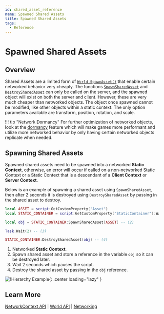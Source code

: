 ```yaml
---
id: shared_asset_reference
name: Spawned Shared Assets
title: Spawned Shared Assets
tags:
  - Reference
---
```


# Spawned Shared Assets

## Overview

 Shared Assets are a limited form of [`World.SpawnAsset()`](../api/world.md) that enable certain networked behavior very cheaply. The functions [`SpawnSharedAsset`](../api/networkcontext.md) and [`DestroySharedAsset`](../api/networkcontext.md) can only be called on the server, and the spawned object will exist on both the server and client. However, these are very much cheaper than networked objects. The object once spawned cannot be modified, like other objects within a static context. The only option parameters available are transform, position, rotation, and scale.

!!! tip "Network Dormancy"
    For further optimization of networked objects, look at the [dormancy](../tutorials/network_dormancy.md) feature which will make games more performant and utilize more networked behavior by only having certain networked objects replicate when needed.

## Spawning Shared Assets

Spawned shared assets need to be spawned into a networked **Static Context**, otherwise, an error will occur if called on a non-networked Static Context or a Static Context that is a descendant of a **Client Context** or **Server Context**.

Below is an example of spawning a shared asset using `SpawnSharedAsset`, then after 2 seconds it is destroyed using `DestroySharedAsset` by passing in the shared asset to destroy.

```lua
local ASSET = script:GetCustomProperty("Asset")
local STATIC_CONTAINER = script:GetCustomProperty("StaticContainer"):WaitForObject() -- (1)

local obj = STATIC_CONTAINER:SpawnSharedAsset(ASSET) -- (2)

Task.Wait(2) -- (3)

STATIC_CONTAINER:DestroySharedAsset(obj) -- (4)
```

1. Networked **Static Context**.
2. Spawn shared asset and store a reference in the variable `obj` so it can be destroyed later.
3. Wait 2 seconds which pauses the script.
4. Destroy the shared asset by passing in the `obj` reference.

![!Hierarchy Example](../img/SpawnedSharedAssets/hierarchy_example.png){: .center loading="lazy" }

## Learn More

[NetworkContext API](../api/networkcontext.md) | [World API](../api/world.md) | [Networking](../references/networking.md)
